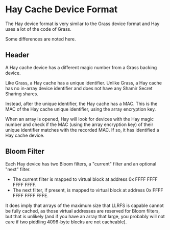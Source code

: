 Hay Cache Device Format
=======================

The Hay device format is very similar to the Grass device format
and Hay uses a lot of the code of Grass.

Some differences are noted here.

Header
------

A Hay cache device has a different magic number from a Grass backing
device.

Like Grass, a Hay cache has a unique identifier.
Unlike Grass, a Hay cache has no in-array device identifier and
does not have any Shamir Secret Sharing shares.

Instead, after the unique identifier, the Hay cache has a MAC.
This is the MAC of the Hay cache unique identifier, using the
array encryption key.

When an array is opened, Hay will look for devices with the Hay
magic number and check if the MAC (using the array encryption
key) of their unique identifier matches with the recorded MAC.
If so, it has identified a Hay cache device.

Bloom Filter
------------

Each Hay device has two Bloom filters, a "current" filter and an
optional "next" filter.

* The current filter is mapped to virtual block at address
  0x FFFF FFFF FFFF FFFF.
* The next filter, if present, is mapped to virtual block at
  address
  0x FFFF FFFF FFFF FFFE.

It does imply that arrays of the maximum size that LLRFS is
capable cannot be fully cached, as those virtual addresses are
reserved for Bloom filters, but that is unlikely (and if you
have an array that large, you probably will not care if two
piddling 4096-byte blocks are not cacheable).
